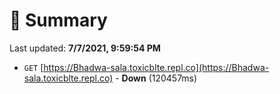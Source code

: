 # 📖 Summary
Last updated: **7/7/2021, 9:59:54 PM**

- `GET` [https://Bhadwa-sala.toxicblte.repl.co](https://Bhadwa-sala.toxicblte.repl.co) - **Down** (120457ms)
